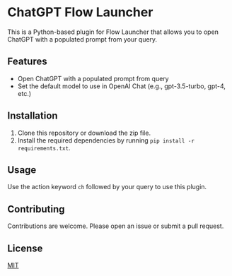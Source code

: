 # ChatGPT Flow Launcher

This is a Python-based plugin for Flow Launcher that allows you to open ChatGPT with a populated prompt from your query.

## Features

- Open ChatGPT with a populated prompt from query
- Set the default model to use in OpenAI Chat (e.g., gpt-3.5-turbo, gpt-4, etc.)

## Installation

1. Clone this repository or download the zip file.
2. Install the required dependencies by running `pip install -r requirements.txt`.

## Usage

Use the action keyword `ch` followed by your query to use this plugin.

## Contributing

Contributions are welcome. Please open an issue or submit a pull request.

## License

[MIT](https://choosealicense.com/licenses/mit/)
